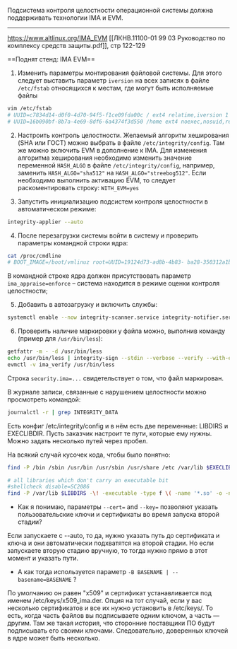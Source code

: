 Подсистема контроля целостности операционной системы должна поддерживать технологии IMA и EVM. 

___

https://www.altlinux.org/IMA_EVM
[[ЛКНВ.11100-01 99 03 Руководство по комплексу средств защиты.pdf]], стр 122-129

==Поднят стенд: IMA EVM==

1) Изменить параметры монтирования файловой системы. Для этого следует выставить параметр `iversion` на всех записях в файле `/etc/fstab` относящихся к местам, где могут быть исполняемые файлы

```bash
vim /etc/fstab 
# UUID=c7834d14-d0f0-4d70-94f5-f1ce09fda00c / ext4 relatime,iversion 1 1 
# UUID=16b090bf-8b7a-4e69-8df6-6a4374f3d550 /home ext4 noexec,nosuid,relatime,iversion 1 2
```

2) Настроить контроль целостности. Желаемый алгоритм хеширования (SHA или ГОСТ) можно выбрать в файле `/etc/integrity/config`. Там же можно включить EVM в дополнение к IMA. Для изменения алгоритма хеширования необходимо изменить значение переменной `HASH_ALGO` в файле `/etc/integrity/config`, например, заменить `HASH_ALGO="sha512"` на `HASH_ALGO="streebog512"`. Если необходимо выполнить активацию EVM, то следует раскоментировать строку: `WITH_EVM=yes`

3) Запустить инициализацию подсистем контроля целостности в автоматическом режиме: 
```bash
integrity-applier --auto
```

4) После перезагрузки системы войти в систему и проверить параметры командной строки ядра:
```bash
cat /proc/cmdline 
# BOOT_IMAGE=/boot/vmlinuz root=UUID=19124d73-ad8b-4b83- ba28-350312a1b7f7 ro panic=30 init_on_free=1 loglevel=3 splash lsm=integrity quiet ima_hash=streebog512 ima_appraise=enforce
```

В командной строке ядра должен присутствовать параметр `ima_appraise=enforce` – система находится в режиме оценки контроля целостности;

5) Добавить в автозагрузку и включить службы: 
```bash
systemctl enable --now integrity-scanner.service integrity-notifier.service ima-check.service
```

6) Проверить наличие маркировки у файла можно, выполнив команду (пример для `/usr/bin/less`):
```bash
getfattr -m - -d /usr/bin/less
echo /usr/bin/less | integrity-sign --stdin --verbose --verify --with-evm
evmctl -v ima_verify /usr/bin/less
```

Строка `security.ima=...` свидетельствует о том, что файл маркирован. 

В журнале записи, связанные с нарушением целостности можно просмотреть командой: 

```bash
journalctl -r | grep INTEGRITY_DATA
```

Есть конфиг /etc/integrity/config и в нём есть две переменные: LIBDIRS и EXECLIBDIR. Пусть заказчик настроит те пути, которые ему нужны. Можно задать несколько путей через пробел.

На всякий случай кусочек кода, чтобы было понятно:

```bash
find -P /bin /sbin /usr/bin /usr/sbin /usr/share /etc /var/lib $EXECLIBDIRS -type f -executable -print

# all libraries which don't carry an executable bit
#shellcheck disable=SC2086
find -P /var/lib $LIBDIRS -\! -executable -type f \( -name '*.so' -o -name '*.so.*' \) -print
```

- Как я понимаю, параметры `--cert=` and `--key=` позволяют указать пользовательские ключи и сертификаты во время запуска второй стадии?

Если запускаете с --auto, то да, нужно указать путь до сертификата и ключа и они автоматически подхватятся на второй стадии. Но если запускаете вторую стадию вручную, то тогда нужно прямо в этот момент и указать пути.

- А как тогда используется параметр `-B BASENAME | --basename=BASENAME` ?

По умолчанию он равен "x509" и сертификат устанавливается под именем /etc/keys/x509_ima.der. Опция на тот случай, если у вас несколько сертификатов и все их нужно установить в /etc/keys/. То есть, когда часть файлов вы подписываете одним ключом, а часть — другим. Там же такая история, что сторонние поставщики ПО будут подписывать его своими ключами. Следовательно, доверенных ключей в ядре может быть несколько.